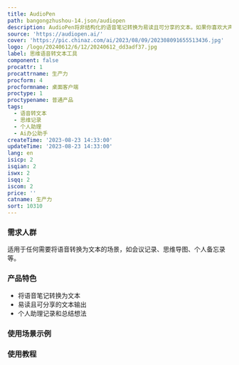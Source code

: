 ```yaml
---
title: AudioPen
path: bangongzhushou-14.json/audiopen
description: AudioPen将非结构化的语音笔记转换为易读且可分享的文本。如果你喜欢大声思考，你会喜欢AudioPen。它就像有个个人助理记录和总结你的想法。
source: 'https://audiopen.ai/'
cover: 'https://pic.chinaz.com/ai/2023/08/09/202308091655513436.jpg'
logo: /logo/20240612/6/12/20240612_dd3adf37.jpg
label: 思维语音转文本工具
component: false
procattr: 1
procattrname: 生产力
procform: 4
procformname: 桌面客户端
proctype: 1
proctypename: 普通产品
tags:
  - 语音转文本
  - 思维记录
  - 个人助理
  - Ai办公助手
createTime: '2023-08-23 14:33:00'
updateTime: '2023-08-23 14:33:00'
lang: en
isicp: 2
isqian: 2
iswx: 2
isqq: 2
iscom: 2
price: ''
catname: 生产力
sort: 10310
---
```




### 需求人群
适用于任何需要将语音转换为文本的场景，如会议记录、思维导图、个人备忘录等。

### 产品特色
- 将语音笔记转换为文本
- 易读且可分享的文本输出
- 个人助理记录和总结想法

### 使用场景示例


### 使用教程


  
